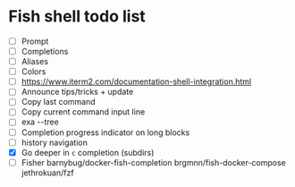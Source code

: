 # Fish shell todo list

- [ ] Prompt
- [ ] Completions
- [ ] Aliases
- [ ] Colors
- [ ] https://www.iterm2.com/documentation-shell-integration.html
- [ ] Announce tips/tricks + update
- [ ] Copy last command
- [ ] Copy current command input line
- [ ] exa --tree
- [ ] Completion progress indicator on long blocks
- [ ] history navigation
- [x] Go deeper in `c` completion (subdirs)
- [ ] Fisher barnybug/docker-fish-completion brgmnn/fish-docker-compose jethrokuan/fzf
